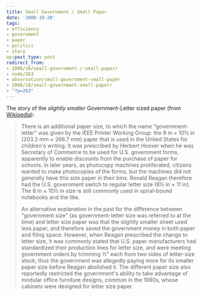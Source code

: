 ```yaml
---
title: Small Government / Small Paper
date: '2008-10-20'
tags:
- efficiency
- government
- paper
- politics
- story
wp:post_type: post
redirect_from:
- 2008/10/small-government-/-small-paper/
- node/263
- observation/small-government-small-paper
- 2008/10/small-government-small-paper/
- "?p=263"
---
```


The story of the _slightly smaller_ Government-Letter sized paper (from [Wikipedia](http://en.wikipedia.org/wiki/Paper_size#North_American_paper_sizes)):

> There is an additional paper size, to which the name "government-letter" was given by the IEEE Printer Working Group: the 8 in × 10½ in (203.2 mm × 266.7 mm) paper that is used in the United States for children's writing. It was prescribed by Herbert Hoover when he was Secretary of Commerce to be used for U.S. government forms, apparently to enable discounts from the purchase of paper for schools. In later years, as photocopy machines proliferated, citizens wanted to make photocopies of the forms, but the machines did not generally have this size paper in their bins. Ronald Reagan therefore had the U.S. government switch to regular letter size (8½ in × 11 in). The 8 in × 10½ in size is still commonly used in spiral-bound notebooks and the like.
>
> An alternative explanation in the past for the difference between "government size" (as government-letter size was referred to at the time) and letter size paper was that the slightly smaller sheet used less paper, and therefore saved the government money in both paper and filing space. However, when Reagan prescribed the change to letter size, it was commonly stated that U.S. paper manufacturers had standardized their production lines for letter size, and were meeting government orders by trimming ½" each from two sides of letter-size stock; thus the government was allegedly paying more for its smaller paper size before Reagan abolished it. The different paper size also reportedly restricted the government's ability to take advantage of modular office furniture designs, common in the 1980s, whose cabinets were designed for letter size paper.
>
>
